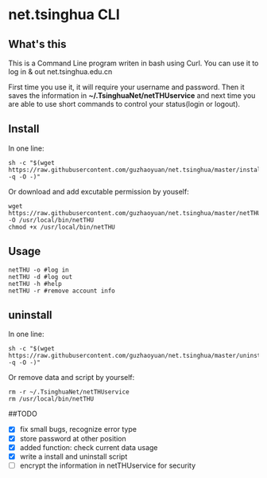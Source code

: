 # net.tsinghua CLI
## What's this
This is a Command Line program writen in bash using Curl. You can use it to log in & out net.tsinghua.edu.cn

First time you use it, it will require your username and password. Then it saves the information in **~/.TsinghuaNet/netTHUservice** and next time you are able to use short commands to control your status(login or logout).

## Install
In one line:

``` shell
sh -c "$(wget https://raw.githubusercontent.com/guzhaoyuan/net.tsinghua/master/install.sh -q -O -)"
```

Or download and add excutable permission by youself:

```	shell
wget https://raw.githubusercontent.com/guzhaoyuan/net.tsinghua/master/netTHU -O /usr/local/bin/netTHU
chmod +x /usr/local/bin/netTHU
```

## Usage

``` shell
netTHU -o #log in
netTHU -d #log out
netTHU -h #help
netTHU -r #remove account info
```

## uninstall

In one line:

``` shell
sh -c "$(wget https://raw.githubusercontent.com/guzhaoyuan/net.tsinghua/master/uninstall.sh -q -O -)"
```

Or remove data and script by yourself:

``` shell
rm -r ~/.TsinghuaNet/netTHUservice
rm /usr/local/bin/netTHU
```

##TODO

- [x] fix small bugs, recognize error type
- [x] store password at other position
- [x] added function: check current data usage
- [x] write a install and uninstall script
- [ ] encrypt the information in netTHUservice for security
